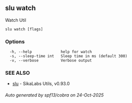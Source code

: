 ## slu watch

Watch Util

```
slu watch [flags]
```

### Options

```
  -h, --help             help for watch
  -s, --sleep-time int   Sleep time in ms (default 300)
  -v, --verbose          Verbose output
```

### SEE ALSO

* [slu](slu.md)	 - SikaLabs Utils, v0.93.0

###### Auto generated by spf13/cobra on 24-Oct-2025
